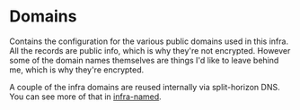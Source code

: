 # Domains

Contains the configuration for the various public domains used in this infra. All the records are public info, which is why they're not encrypted. However some of the domain names themselves are things I'd like to leave behind me, which is why they're encrypted.

A couple of the infra domains are reused internally via split-horizon DNS. You can see more of that in [infra-named](../infra-named).
